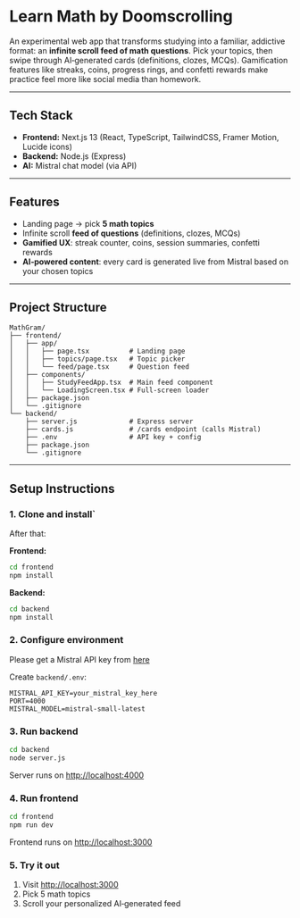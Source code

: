 # Learn Math by Doomscrolling

An experimental web app that transforms studying into a familiar, addictive format: an **infinite scroll feed of math questions**. Pick your topics, then swipe through AI‑generated cards (definitions, clozes, MCQs). Gamification features like streaks, coins, progress rings, and confetti rewards make practice feel more like social media than homework.

---

## Tech Stack
- **Frontend:** Next.js 13 (React, TypeScript, TailwindCSS, Framer Motion, Lucide icons)
- **Backend:** Node.js (Express)
- **AI:** Mistral chat model (via API)

---

## Features
- Landing page → pick **5 math topics**
- Infinite scroll **feed of questions** (definitions, clozes, MCQs)
- **Gamified UX**: streak counter, coins, session summaries, confetti rewards
- **AI‑powered content**: every card is generated live from Mistral based on your chosen topics

---

## Project Structure
```
MathGram/
├── frontend/
│   ├── app/
│   │   ├── page.tsx          # Landing page
│   │   ├── topics/page.tsx   # Topic picker
│   │   └── feed/page.tsx     # Question feed
│   ├── components/
│   │   ├── StudyFeedApp.tsx  # Main feed component
│   │   └── LoadingScreen.tsx # Full‑screen loader
│   ├── package.json
│   └── .gitignore
└── backend/
    ├── server.js             # Express server
    ├── cards.js              # /cards endpoint (calls Mistral)
    ├── .env                  # API key + config
    ├── package.json
    └── .gitignore
```

---

## Setup Instructions

### 1. Clone and install`
After that:

**Frontend:**
```bash
cd frontend
npm install
```

**Backend:**
```bash
cd backend
npm install
```

### 2. Configure environment

Please get a Mistral API key from [here](https://v2.auth.mistral.ai/login?flow=c4e58749-a534-4273-983a-74a2b0c4cf01)


Create `backend/.env`:
```env
MISTRAL_API_KEY=your_mistral_key_here
PORT=4000
MISTRAL_MODEL=mistral-small-latest
```

### 3. Run backend
```bash
cd backend
node server.js
```
Server runs on [http://localhost:4000](http://localhost:4000)

### 4. Run frontend
```bash
cd frontend
npm run dev
```
Frontend runs on [http://localhost:3000](http://localhost:3000)

### 5. Try it out
1. Visit [http://localhost:3000](http://localhost:3000)
2. Pick 5 math topics
3. Scroll your personalized AI‑generated feed
